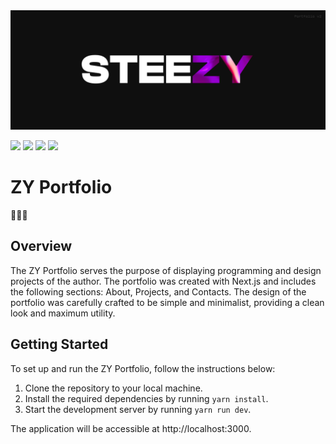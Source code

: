 <img src="./public/readme/cover2.png">
<p>
  <img src="https://img.shields.io/badge/Next-black?style=for-the-badge&logo=next.js&logoColor=white">
  <img src="https://img.shields.io/badge/react-%2320232a.svg?style=for-the-badge&logo=react&logoColor=%2361DAFB">
  <img src="https://img.shields.io/badge/typescript-%23007ACC.svg?style=for-the-badge&logo=typescript&logoColor=white">
  <img src="https://img.shields.io/badge/tailwindcss-%2338B2AC.svg?style=for-the-badge&logo=tailwind-css&logoColor=white">
</p>

# ZY Portfolio

🩻🙇🔌

## Overview

The ZY Portfolio serves the purpose of displaying programming and design projects of the author. The portfolio was created with Next.js and includes the following sections: About, Projects, and Contacts. The design of the portfolio was carefully crafted to be simple and minimalist, providing a clean look and maximum utility.

## Getting Started

To set up and run the ZY Portfolio, follow the instructions below:

1. Clone the repository to your local machine.
2. Install the required dependencies by running `yarn install`.
3. Start the development server by running `yarn run dev`.

The application will be accessible at http://localhost:3000.
